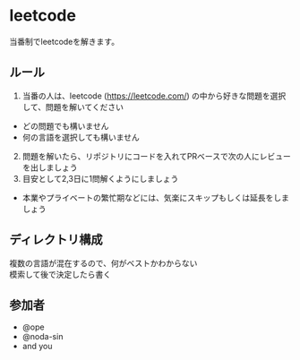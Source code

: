 # leetcode

当番制でleetcodeを解きます。

## ルール

1. 当番の人は、leetcode (https://leetcode.com/) の中から好きな問題を選択して、問題を解いてください
  - どの問題でも構いません
  - 何の言語を選択しても構いません
2. 問題を解いたら、リポジトリにコードを入れてPRベースで次の人にレビューを出しましょう
3. 目安として2,3日に1問解くようにしましょう
  - 本業やプライベートの繁忙期などには、気楽にスキップもしくは延長をしましょう

## ディレクトリ構成

複数の言語が混在するので、何がベストかわからない  
模索して後で決定したら書く

## 参加者

- @ope
- @noda-sin
- and you
